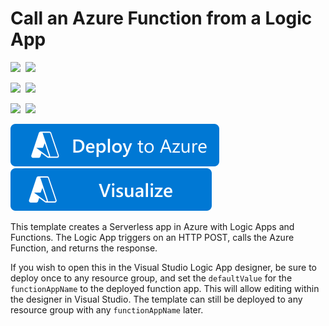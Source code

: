 # Call an Azure Function from a Logic App

<IMG SRC="https://azurequickstartsservice.blob.core.windows.net/badges/101-logic-app-and-function-app/PublicLastTestDate.svg" />&nbsp;
<IMG SRC="https://azurequickstartsservice.blob.core.windows.net/badges/101-logic-app-and-function-app/PublicDeployment.svg" />&nbsp;

<IMG SRC="https://azurequickstartsservice.blob.core.windows.net/badges/101-logic-app-and-function-app/FairfaxLastTestDate.svg" />&nbsp;
<IMG SRC="https://azurequickstartsservice.blob.core.windows.net/badges/101-logic-app-and-function-app/FairfaxDeployment.svg" />&nbsp;

<IMG SRC="https://azurequickstartsservice.blob.core.windows.net/badges/101-logic-app-and-function-app/BestPracticeResult.svg" />&nbsp;
<IMG SRC="https://azurequickstartsservice.blob.core.windows.net/badges/101-logic-app-and-function-app/CredScanResult.svg" />&nbsp;

<a href="https://portal.azure.com/#create/Microsoft.Template/uri/https%3A%2F%2Fraw.githubusercontent.com%2FAzure%2Fazure-quickstart-templates%2Fmaster%2F101-logic-app-and-function-app%2Fazuredeploy.json" target="_blank">
    <img src="https://raw.githubusercontent.com/Azure/azure-quickstart-templates/master/1-CONTRIBUTION-GUIDE/images/deploytoazure.svg"/>
</a>
<a href="http://armviz.io/#/?load=https%3A%2F%2Fraw.githubusercontent.com%2FAzure%2Fazure-quickstart-templates%2Fmaster%2F101-logic-app-and-function-app%2Fazuredeploy.json" target="_blank">
    <img src="https://raw.githubusercontent.com/Azure/azure-quickstart-templates/master/1-CONTRIBUTION-GUIDE/images/visualizebutton.svg"/>
</a>

This template creates a Serverless app in Azure with Logic Apps and Functions.  The Logic App triggers on an HTTP POST, calls the Azure Function, and returns the response.

If you wish to open this in the Visual Studio Logic App designer, be sure to deploy once to any resource group, and set the `defaultValue` for the `functionAppName` to the deployed function app.  This will allow editing within the designer in Visual Studio.  The template can still be deployed to any resource group with any `functionAppName` later.

